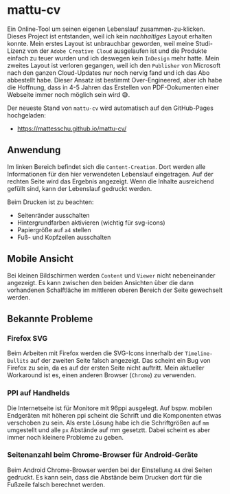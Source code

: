 # mattu-cv

Ein Online-Tool um seinen eigenen Lebenslauf zusammen-zu-klicken. Dieses Project ist entstanden, weil ich kein _nachhaltiges_ Layout erhalten konnte. 
Mein erstes Layout ist unbrauchbar geworden, weil meine Studi-Lizenz von der `Adobe Creative Cloud` ausgelaufen ist und die Produkte einfach zu teuer wurden und ich deswegen kein `InDesign` mehr hatte. Mein zweites Layout ist verloren gegangen, weil ich den `Publisher` von Microsoft nach den ganzen Cloud-Updates nur noch nervig fand und ich das Abo abbestellt habe. Dieser Ansatz ist bestimmt Over-Engineered, aber ich habe die Hoffnung, dass in 4-5 Jahren das Erstellen von PDF-Dokumenten einer Webseite immer noch möglich sein wird 😅.

Der neueste Stand von `mattu-cv` wird automatisch auf den GitHub-Pages hochgeladen:

- https://mattesschu.github.io/mattu-cv/

## Anwendung

Im linken Bereich befindet sich die `Content-Creation`. Dort werden alle Informationen für den hier verwendeten Lebenslauf eingetragen. Auf der rechten Seite wird das Ergebnis angezeigt. Wenn die Inhalte ausreichend gefüllt sind, kann der Lebenslauf gedruckt werden.

Beim Drucken ist zu beachten:

- Seitenränder ausschalten
- Hintergrundfarben aktivieren (wichtig für svg-icons)
- Papiergröße auf `a4` stellen
- Fuß- und Kopfzeilen ausschalten

## Mobile Ansicht

Bei kleinen Bildschirmen werden `Content` und `Viewer` nicht nebeneinander angezeigt. Es kann zwischen den beiden Ansichten über die dann vorhandenen Schalftläche im mittleren oberen Bereich der Seite gewechselt werden.

## Bekannte Probleme

### Firefox SVG

Beim Arbeiten mit Firefox werden die SVG-Icons innerhalb der `Timeline-Bullits` auf der zweiten Seite falsch angezeigt. Das scheint ein Bug von Firefox zu sein, da es auf der ersten Seite nicht auftritt. Mein aktueller Workaround ist es, einen anderen Browser (`Chrome`) zu verwenden.

### PPI auf Handhelds

Die Internetseite ist für Monitore mit 96ppi ausgelegt. Auf bspw. mobilen Endgeräten mit höheren ppi scheint die Schrift und die Komponenten etwas verschoben zu sein. Als erste Lösung habe ich die Schriftgrößen auf `mm` umgestellt und alle `px` Abstände auf mm gesetztt. Dabei scheint es aber immer noch kleinere Probleme zu geben.

### Seitenanzahl beim Chrome-Browser für Android-Geräte

Beim Android Chrome-Browser werden bei der Einstellung `A4` drei Seiten gedruckt. Es kann sein, dass die Abstände beim Drucken dort für die Fußzeile falsch berechnet werden.
